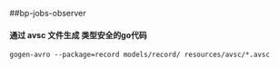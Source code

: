 ##bp-jobs-observer

#### 通过 avsc 文件生成 类型安全的go代码
```shell script
gogen-avro --package=record models/record/ resources/avsc/*.avsc
```